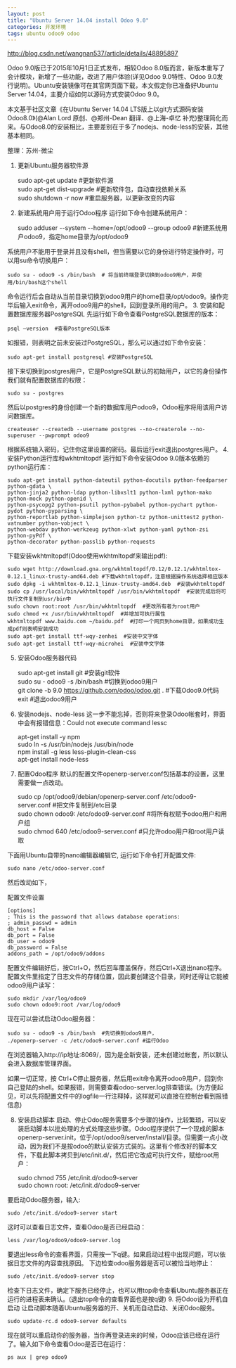 ```yaml
---
layout: post
title: "Ubuntu Server 14.04 install Odoo 9.0"
categories: 开发环境
tags: ubuntu odoo9 odoo
---
```


http://blog.csdn.net/wangnan537/article/details/48895897

Odoo 9.0版已于2015年10月1日正式发布，相较Odoo 8.0版而言，新版本重写了会计模块，新增了一些功能，改进了用户体验(详见Odoo 9.0特性、Odoo 9.0发行说明)。Ubuntu安装镜像可在其官网页面下载，本文假定你已准备好Ubuntu Server 14.04，主要介绍如何以源码方式安装Odoo 9.0。

本文基于社区文章《在Ubuntu Server 14.04 LTS版上以git方式源码安装Odoo8.0》(@Alan Lord 原创、@郑州-Dean 翻译、@上海-卓忆 补充)整理简化而来。与Odoo8.0的安装相比，主要差别在于多了nodejs、node-less的安装，其他基本相同。

整理：苏州-微尘

1. 更新Ubuntu服务器软件源
 
	sudo apt-get update  #更新软件源  
	sudo apt-get dist-upgrade  #更新软件包，自动查找依赖关系  
	sudo shutdown -r now  #重启服务器，以更新改变的内容  

2. 新建系统用户用于运行Odoo程序
运行如下命令创建系统用户：

	sudo adduser --system --home=/opt/odoo9 --group odoo9  #新建系统用户odoo9，指定home目录为/opt/odoo9  

系统用户不能用于登录并且没有shell，但当需要以它的身份进行特定操作时，可以用su命令切换用户：

	sudo su - odoo9 -s /bin/bash  # 将当前终端登录切换到odoo9用户，并使用/bin/bash这个shell  

命令运行后会自动从当前目录切换到odoo9用户的home目录/opt/odoo9。操作完毕后输入exit命令，离开odoo9用户的shell，回到登录所用的用户。
3. 安装和配置数据库服务器PostgreSQL
先运行如下命令查看PostgreSQL数据库的版本：

	psql –version  #查看PostgreSQL版本  

如报错，则表明之前未安装过PostgreSQL，那么可以通过如下命令安装：

	sudo apt-get install postgresql #安装PostgreSQL  

接下来切换到postgres用户，它是PostgreSQL默认的初始用户，以它的身份操作我们就有配置数据库的权限：

	sudo su - postgres  

然后以postgres的身份创建一个新的数据库用户odoo9，Odoo程序将用该用户访问数据库。

	createuser --createdb --username postgres --no-createrole --no-superuser --pwprompt odoo9  

根据系统输入密码，记住你这里设置的密码。最后运行exit退出postgres用户。
4. 安装Python运行库和wkhtmltopdf
运行如下命令安装Odoo 9.0版本依赖的python运行库：

	sudo apt-get install python-dateutil python-docutils python-feedparser python-gdata \  
	python-jinja2 python-ldap python-libxslt1 python-lxml python-mako python-mock python-openid \  
	python-psycopg2 python-psutil python-pybabel python-pychart python-pydot python-pyparsing \  
	python-reportlab python-simplejson python-tz python-unittest2 python-vatnumber python-vobject \  
	python-webdav python-werkzeug python-xlwt python-yaml python-zsi python-pyPdf \  
	python-decorator python-passlib python-requests  

下载安装wkhtmltopdf(Odoo使用wkhtmltopdf来输出pdf):

	sudo wget http://download.gna.org/wkhtmltopdf/0.12/0.12.1/wkhtmltox-0.12.1_linux-trusty-amd64.deb #下载wkhtmltopdf，注意根据操作系统选择相应版本  
	sudo dpkg -i wkhtmltox-0.12.1_linux-trusty-amd64.deb  #安装wkhtmltopdf  
	sudo cp /usr/local/bin/wkhtmltopdf /usr/bin/wkhtmltopdf  #安装完成后将可执行文件复制到usr/bin中  
	sudo chown root:root /usr/bin/wkhtmltopdf  #更改所有者为root用户  
	sudo chmod +x /usr/bin/wkhtmltopdf  #并增加可执行属性  
	wkhtmltopdf www.baidu.com ~/baidu.pdf  #打印一个网页到home目录，如果成功生成pdf则表明安装成功  
	sudo apt-get install ttf-wqy-zenhei  #安装中文字体  
	sudo apt-get install ttf-wqy-microhei  #安装中文字体  

5. 安装Odoo服务器代码

	sudo apt-get install git  #安装git软件  
	sudo su - odoo9 -s /bin/bash #切换到odoo9用户  
	git clone -b 9.0 https://github.com/odoo/odoo.git .  #下载Odoo9.0代码  
	exit #退出odoo9用户  

6. 安装nodejs、node-less
这一步不能忘掉，否则将来登录Odoo帐套时，界面中会有报错信息：Could not execute command lessc

	apt-get install -y npm   
	sudo ln -s /usr/bin/nodejs /usr/bin/node  
	npm install -g less less-plugin-clean-css  
	apt-get install node-less  

7. 配置Odoo程序
默认的配置文件openerp-server.conf包括基本的设置，这里需要做一点改动。

	sudo cp /opt/odoo9/debian/openerp-server.conf /etc/odoo9-server.conf  #把文件复制到/etc目录  
	sudo chown odoo9: /etc/odoo9-server.conf #将所有权赋予odoo用户和用户组  
	sudo chmod 640 /etc/odoo9-server.conf #只允许odoo用户和root用户读取  

下面用Ubuntu自带的nano编辑器编辑它, 运行如下命令打开配置文件:

	sudo nano /etc/odoo-server.conf    

然后改动如下，


配置文件设置

	[options]
	; This is the password that allows database operations:
	; admin_passwd = admin
	db_host = False
	db_port = False
	db_user = odoo9
	db_password = False
	addons_path = /opt/odoo9/addons


配置文件编辑好后，按Ctrl+O，然后回车覆盖保存，然后Ctrl+X退出nano程序。
配置文件里指定了日志文件的存储位置，因此要创建这个目录，同时还得让它能被odoo9用户读写：

	sudo mkdir /var/log/odoo9  
	sudo chown odoo9:root /var/log/odoo9  

现在可以尝试启动Odoo服务器：

	sudo su - odoo9 -s /bin/bash  #先切换到odoo9用户，  
	./openerp-server -c /etc/odoo9-server.conf #运行Odoo  

在浏览器输入http://ip地址:8069/，因为是全新安装，还未创建过帐套，所以默认会进入数据库管理界面。



如果一切正常，按 Ctrl+C停止服务器，然后用exit命令离开odoo9用户，回到你自己登陆的shell。如果报错，则需要查看odoo-server.log排查错误。(为方便起见，可以先将配置文件中的logfile一行注释掉，这样就可以直接在控制台看到报错信息)

8. 安装启动脚本
启动、停止Odoo服务需要多个步骤的操作，比较繁琐，可以安装启动脚本以批处理的方式处理这些步骤。Odoo程序提供了一个现成的脚本openerp-server.init，位于/opt/odoo9/server/install/目录。但需要一点小改动，因为我们不是按odoo的默认安装方式装的。这里有个修改好的脚本文件，下载此脚本拷贝到/etc/init.d/，然后把它改成可执行文件，赋给root用户：


	sudo chmod 755 /etc/init.d/odoo9-server  
	sudo chown root: /etc/init.d/odoo9-server  

要启动Odoo服务器，输入:

	sudo /etc/init.d/odoo9-server start    

这时可以查看日志文件，查看Odoo是否已经启动：

	less /var/log/odoo9/odoo9-server.log  

要退出less命令的查看界面，只需按一下q键。如果启动过程中出现问题，可以依据日志文件的内容查找原因。
下边检查odoo服务器是否可以被恰当地停止：

	sudo /etc/init.d/odoo9-server stop  
	
检查下日志文件，确定下服务已经停止，也可以用top命令查看Ubuntu服务器正在运行的进程表来确认。(退出top命令的查看界面也是按q键)
9. 将Odoo设为开机自启动
让启动脚本随着Ubuntu服务器的开、关机而自动启动、关闭Odoo服务。


	sudo update-rc.d odoo9-server defaults  

现在就可以重启动你的服务器，当你再登录进来的时候，Odoo应该已经在运行了。输入如下命令查看Odoo是否已在运行：


	ps aux | grep odoo9  

